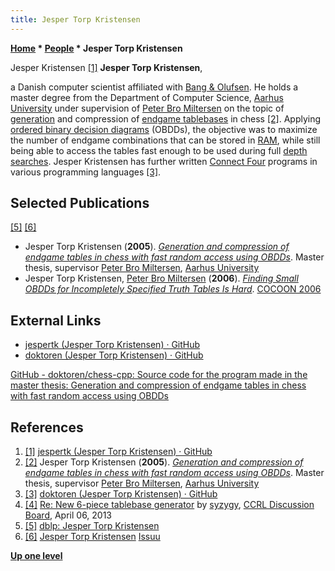 ```yaml
---
title: Jesper Torp Kristensen
---
```

**[Home](Home "Home") \* [People](People "People") \* Jesper Torp Kristensen**



 [](https://github.com/jespertk) Jesper Kristensen <a id="cite-note-1" href="#cite-ref-1">[1]</a> 
**Jesper Torp Kristensen**,  

a Danish computer scientist affiliated with [Bang & Olufsen](https://en.wikipedia.org/wiki/Bang_%26_Olufsen). 
He holds a master degree from the Department of Computer Science, [Aarhus University](https://en.wikipedia.org/wiki/Aarhus_University) under supervision of [Peter Bro Miltersen](Mathematician#Miltersen "Mathematician") on the topic of [generation](Retrograde_Analysis "Retrograde Analysis") and compression of [endgame tablebases](Endgame_Tablebases "Endgame Tablebases") in chess <a id="cite-note-2" href="#cite-ref-2">[2]</a>. Applying [ordered binary decision diagrams](https://en.wikipedia.org/wiki/Binary_decision_diagram) (OBDDs), the objective was to maximize the number of endgame combinations that can be stored in [RAM](Memory#RAM "Memory"), while still being able to access the tables fast enough to be used during full [depth](Depth "Depth") [searches](Search "Search"). Jesper Kristensen has further written [Connect Four](Connect_Four "Connect Four") programs in various programming languages <a id="cite-note-3" href="#cite-ref-3">[3]</a>.



## Selected Publications


<a id="cite-note-5" href="#cite-ref-5">[5]</a> <a id="cite-note-6" href="#cite-ref-6">[6]</a>



* Jesper Torp Kristensen (**2005**). *[Generation and compression of endgame tables in chess with fast random access using OBDDs](https://issuu.com/jespertk/docs/master_thesis)*. Master thesis, supervisor [Peter Bro Miltersen](Mathematician#Miltersen "Mathematician"), [Aarhus University](https://en.wikipedia.org/wiki/Aarhus_University)
* Jesper Torp Kristensen, [Peter Bro Miltersen](Mathematician#Miltersen "Mathematician") (**2006**). *[Finding Small OBDDs for Incompletely Specified Truth Tables Is Hard](https://issuu.com/jespertk/docs/article)*. [COCOON 2006](https://dblp.uni-trier.de/db/conf/cocoon/cocoon2006.html)


## External Links


* [jespertk (Jesper Torp Kristensen) · GitHub](https://github.com/jespertk)
* [doktoren (Jesper Torp Kristensen) · GitHub](https://github.com/doktoren)


 [GitHub - doktoren/chess-cpp: Source code for the program made in the master thesis: Generation and compression of endgame tables in chess with fast random access using OBDDs](https://github.com/doktoren/chess-cpp)
## References


1. <a id="cite-ref-1" href="#cite-note-1">[1]</a> [jespertk (Jesper Torp Kristensen) · GitHub](https://github.com/jespertk)
2. <a id="cite-ref-2" href="#cite-note-2">[2]</a> Jesper Torp Kristensen (**2005**). *[Generation and compression of endgame tables in chess with fast random access using OBDDs](https://issuu.com/jespertk/docs/master_thesis)*. Master thesis, supervisor [Peter Bro Miltersen](Mathematician#Miltersen "Mathematician"), [Aarhus University](https://en.wikipedia.org/wiki/Aarhus_University)
3. <a id="cite-ref-3" href="#cite-note-3">[3]</a> [doktoren (Jesper Torp Kristensen) · GitHub](https://github.com/doktoren)
4. <a id="cite-ref-4" href="#cite-note-4">[4]</a> [Re: New 6-piece tablebase generator](http://kirill-kryukov.com/chess/discussion-board/viewtopic.php?f=6&t=6971&start=6) by [syzygy](Ronald_de_Man "Ronald de Man"), [CCRL Discussion Board](Computer_Chess_Forums "Computer Chess Forums"), April 06, 2013
5. <a id="cite-ref-5" href="#cite-note-5">[5]</a> [dblp: Jesper Torp Kristensen](https://dblp.uni-trier.de/pers/hd/k/Kristensen:Jesper_Torp)
6. <a id="cite-ref-6" href="#cite-note-6">[6]</a> [Jesper Torp Kristensen](https://issuu.com/jespertk) [Issuu](https://en.wikipedia.org/wiki/Issuu)

**[Up one level](People "People")**







 
